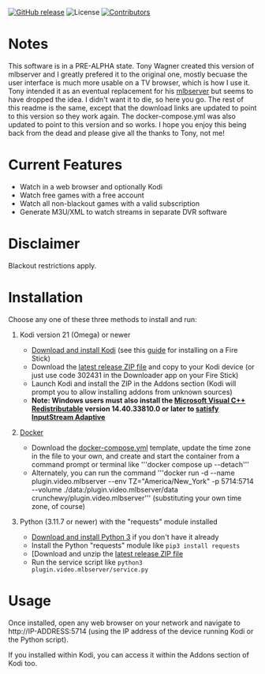 [![GitHub release](https://img.shields.io/github/release/crunchewy/plugin.video.mlbserver.svg)](https://github.com/crunchewy/plugin.video.mlbserver/releases)
![License](https://img.shields.io/badge/license-GPL%20(%3E%3D%202)-orange)
[![Contributors](https://img.shields.io/github/contributors/crunchewy/plugin.video.mlbserver.svg)](https://github.com/crunchewy/plugin.video.mlbserver/graphs/contributors)

# Notes

This software is in a PRE-ALPHA state. Tony Wagner created this version of mlbserver and I greatly prefered it to the original one, mostly becuase the user interface is much more usable on a TV browser, which is how I use it. Tony intended it as an eventual replacement for his [mlbserver](https://github.com/tonywagner/mlbserver) but seems to have dropped the idea. I didn't want it to die, so here you go. The rest of this readme is the same, except that the download links are updated to point to this version so they work again. The docker-compose.yml was also updated to point to this version and so works. I hope you enjoy this being back from the dead and please give all the thanks to Tony, not me!

# Current Features

* Watch in a web browser and optionally Kodi
* Watch free games with a free account
* Watch all non-blackout games with a valid subscription
* Generate M3U/XML to watch streams in separate DVR software

# Disclaimer

Blackout restrictions apply.

# Installation

Choose any one of these three methods to install and run:

1. Kodi version 21 (Omega) or newer  
   * [Download and install Kodi](https://kodi.tv/download/) (see this [guide](https://troypoint.com/how-to-install-kodi-on-fire-tv/) for installing on a Fire Stick)  
   * Download the [latest release ZIP file](https://github.com/crunchewy/plugin.video.mlbserver/releases/latest/download/plugin.video.mlbserver.zip) and copy to your Kodi device (or just use code 302431 in the Downloader app on your Fire Stick)  
   * Launch Kodi and install the ZIP in the Addons section (Kodi will prompt you to allow installing addons from unknown sources)  
   * __**Note:** Windows users must also install the [Microsoft Visual C++ Redistributable](https://learn.microsoft.com/en-us/cpp/windows/latest-supported-vc-redist?view=msvc-170#latest-microsoft-visual-c-redistributable-version) version 14.40.33810.0 or later to [satisfy InputStream Adaptive](https://github.com/xbmc/inputstream.adaptive/issues/1589)__  

2. [Docker](https://hub.docker.com/r/crunchewy/plugin.video.mlbserver)
   * Download the [docker-compose.yml](https://raw.githubusercontent.com/crunchewy/plugin.video.mlbserver/master/docker-compose.yml) template, update the time zone in the file to your own, and create and start the container from a command prompt or terminal like '''docker compose up --detach'''  
   * Alternately, you can run the command '''docker run -d --name plugin.video.mlbserver --env TZ="America/New_York" -p 5714:5714 --volume ./data:/plugin.video.mlbserver/data crunchewy/plugin.video.mlbserver''' (substituting your own time zone, of course)  

3. Python (3.11.7 or newer) with the "requests" module installed  
   * [Download and install Python 3](https://www.python.org/downloads/) if you don't have it already  
   * Install the Python "requests" module like `pip3 install requests`
   * [Download and unzip the [latest release ZIP file](https://github.com/crunchewy/plugin.video.mlbserver/releases/latest/download/plugin.video.mlbserver.zip)  
   * Run the service script like `python3 plugin.video.mlbserver/service.py`

# Usage

Once installed, open any web browser on your network and navigate to http://IP-ADDRESS:5714 (using the IP address of the device running Kodi or the Python script).

If you installed within Kodi, you can access it within the Addons section of Kodi too.
